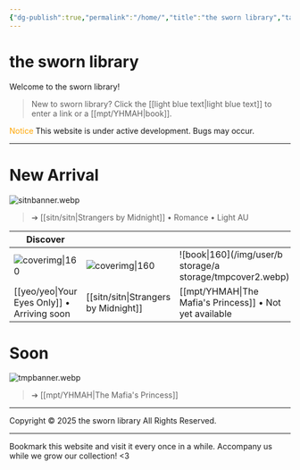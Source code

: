 ```yaml
---
{"dg-publish":true,"permalink":"/home/","title":"the sworn library","tags":["gardenEntry"]}
---
```


# the sworn library
Welcome to the sworn library!

> New to sworn library?
Click the [[light blue text\|light blue text]] to enter a link or a [[mpt/YHMAH\|book]].

<span style="color:#FFA500">Notice</span>
This website is under active development. Bugs may occur.

***

# New Arrival
![sitnbanner.webp](/img/user/sitn/sitnbanner.webp)
> ➔ [[sitn/sitn\|Strangers by Midnight]] • Romance • Light AU

| Discover                                |                                  |                                                     |
| --------------------------------------- | -------------------------------- | --------------------------------------------------- |
| ![coverimg\|160](/img/user/yeo/yeostorage/yeocover.webp)         | ![coverimg\|160](/img/user/sitn/sitncover.webp) | ![book\|160](/img/user/b storage/a storage/tmpcover2.webp)                        |
| [[yeo/yeo\|Your Eyes Only]] • Arriving soon | [[sitn/sitn\|Strangers by Midnight]]  | [[mpt/YHMAH\|The Mafia's Princess]] • Not yet available |

# Soon

![tmpbanner.webp](/img/user/b%20storage/a%20storage/tmpbanner.webp)
>  ➔ [[mpt/YHMAH\|The Mafia's Princess]] 

---
Copyright © 2025 the sworn library
All Rights Reserved.

***

Bookmark this website and visit it every once in a while. Accompany us while we grow our collection! <3